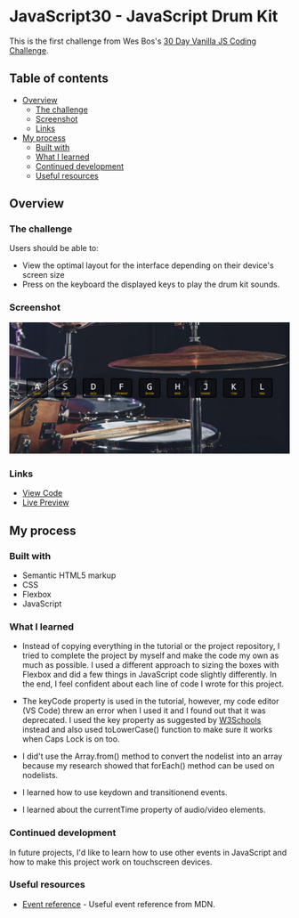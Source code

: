 # JavaScript30 - JavaScript Drum Kit

This is the first challenge from Wes Bos's [30 Day Vanilla JS Coding Challenge](https://javascript30.com/). 

## Table of contents

- [Overview](#overview)
  - [The challenge](#the-challenge)
  - [Screenshot](#screenshot)
  - [Links](#links)
- [My process](#my-process)
  - [Built with](#built-with)
  - [What I learned](#what-i-learned)
  - [Continued development](#continued-development)
  - [Useful resources](#useful-resources)

## Overview

### The challenge

Users should be able to:

- View the optimal layout for the interface depending on their device's screen size
- Press on the keyboard the displayed keys to play the drum kit sounds.

### Screenshot

![](./screenshot.png)

### Links

- [View Code](https://github.com/elizerdim/javascript-drum-kit)
- [Live Preview](https://elizerdim.github.io/javascript-drum-kit/)

## My process

### Built with

- Semantic HTML5 markup
- CSS
- Flexbox
- JavaScript

### What I learned

- Instead of copying everything in the tutorial or the project repository, I tried to complete the project by myself and make the code my own as much as possible. I used a different approach to sizing the boxes with Flexbox and did a few things in JavaScript code slightly differently. In the end, I feel confident about each line of code I wrote for this project.

- The keyCode property is used in the tutorial, however, my code editor (VS Code) threw an error when I used it and I found out that it was deprecated. I used the key property as suggested by [W3Schools](https://www.w3schools.com/jsref/event_key_keycode.asp) instead and also used toLowerCase() function to make sure it works when Caps Lock is on too.

- I did't use the Array.from() method to convert the nodelist into an array because my research showed that forEach() method can be used on nodelists.

- I learned how to use keydown and transitionend events.

- I learned about the currentTime property of audio/video elements.

### Continued development

In future projects, I'd like to learn how to use other events in JavaScript and how to make this project work on touchscreen devices.

### Useful resources

- [Event reference](https://developer.mozilla.org/en-US/docs/Web/Events) - Useful event reference from MDN.